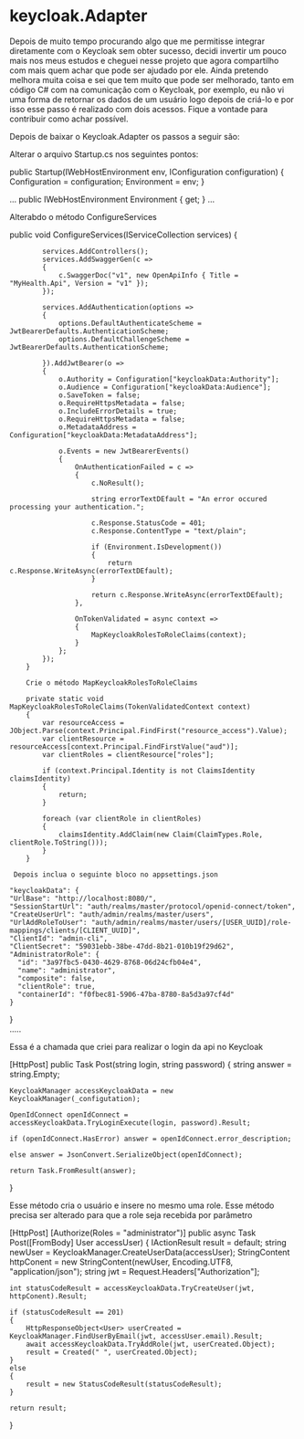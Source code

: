 # keycloak.Adapter

Depois de muito tempo procurando algo que me permitisse integrar diretamente com o Keycloak sem obter sucesso, decidi invertir um pouco mais nos meus estudos e 
cheguei nesse projeto que agora compartilho com mais quem achar que pode ser ajudado por ele.
Ainda pretendo melhora muita coisa e sei que tem muito que pode ser melhorado, tanto em código C# com na comunicação com o Keycloak, por exemplo, eu não vi uma forma de retornar 
os dados de um usuário logo depois de criá-lo e por isso esse passo é realizado com dois acessos. 
Fique a vontade para contribuir como achar possível. 

Depois de baixar o Keycloak.Adapter os passos a seguir são:

Alterar o arquivo Startup.cs nos seguintes pontos:

 public Startup(IWebHostEnvironment env, IConfiguration configuration)
 {
    Configuration = configuration;
    Environment = env;
 }
 
 ...
 public IWebHostEnvironment Environment { get; }
 ...

Alterabdo o método ConfigureServices

public void ConfigureServices(IServiceCollection services)
        {

            services.AddControllers();
            services.AddSwaggerGen(c =>
            {
                c.SwaggerDoc("v1", new OpenApiInfo { Title = "MyHealth.Api", Version = "v1" });
            });

            services.AddAuthentication(options =>
            {
                options.DefaultAuthenticateScheme = JwtBearerDefaults.AuthenticationScheme;
                options.DefaultChallengeScheme = JwtBearerDefaults.AuthenticationScheme;

            }).AddJwtBearer(o =>
            {
                o.Authority = Configuration["keycloakData:Authority"];
                o.Audience = Configuration["keycloakData:Audience"];
                o.SaveToken = false;
                o.RequireHttpsMetadata = false;
                o.IncludeErrorDetails = true;
                o.RequireHttpsMetadata = false;
                o.MetadataAddress = Configuration["keycloakData:MetadataAddress"];

                o.Events = new JwtBearerEvents()
                {
                    OnAuthenticationFailed = c =>
                    {
                        c.NoResult();

                        string errorTextDEfault = "An error occured processing your authentication.";

                        c.Response.StatusCode = 401;
                        c.Response.ContentType = "text/plain";

                        if (Environment.IsDevelopment())
                        {
                            return c.Response.WriteAsync(errorTextDEfault);
                        }

                        return c.Response.WriteAsync(errorTextDEfault);
                    },

                    OnTokenValidated = async context =>
                    {
                        MapKeycloakRolesToRoleClaims(context);
                    }
                };
            });
        }
        
        Crie o método MapKeycloakRolesToRoleClaims
        
        private static void MapKeycloakRolesToRoleClaims(TokenValidatedContext context)
        {
            var resourceAccess = JObject.Parse(context.Principal.FindFirst("resource_access").Value);
            var clientResource = resourceAccess[context.Principal.FindFirstValue("aud")];
            var clientRoles = clientResource["roles"];

            if (context.Principal.Identity is not ClaimsIdentity claimsIdentity)
            {
                return;
            }

            foreach (var clientRole in clientRoles)
            {
                claimsIdentity.AddClaim(new Claim(ClaimTypes.Role, clientRole.ToString()));
            }
        }
        
     Depois inclua o seguinte bloco no appsettings.json
        
    "keycloakData": {
    "UrlBase": "http://localhost:8080/",
    "SessionStartUrl": "auth/realms/master/protocol/openid-connect/token",
    "CreateUserUrl": "auth/admin/realms/master/users",
    "UrlAddRoleToUser": "auth/admin/realms/master/users/[USER_UUID]/role-mappings/clients/[CLIENT_UUID]",
    "ClientId": "admin-cli",
    "ClientSecret": "59031ebb-38be-47dd-8b21-010b19f29d62",
    "AdministratorRole": {
      "id": "3a97fbc5-0430-4629-8768-06d24cfb04e4",
      "name": "administrator",
      "composite": false,
      "clientRole": true,
      "containerId": "f0fbec81-5906-47ba-8780-8a5d3a97cf4d"
    }
  }  
.....

Essa é a chamada que criei para realizar o login da api no Keycloak

[HttpPost]
public Task<string> Post(string login, string password)
{
    string answer = string.Empty;

    KeycloakManager accessKeycloakData = new KeycloakManager(_configutation);

    OpenIdConnect openIdConnect = accessKeycloakData.TryLoginExecute(login, password).Result;

    if (openIdConnect.HasError) answer = openIdConnect.error_description;

    else answer = JsonConvert.SerializeObject(openIdConnect);

    return Task.FromResult(answer);
}

Esse método cria o usuário e insere no mesmo uma role.
Esse método precisa ser alterado para que a role seja recebida por parâmetro

[HttpPost]
[Authorize(Roles = "administrator")]
public async Task<IActionResult> Post([FromBody] User accessUser)
{
    IActionResult result = default;
    string newUser = KeycloakManager.CreateUserData(accessUser);
    StringContent httpConent = new StringContent(newUser, Encoding.UTF8, "application/json");
    string jwt = Request.Headers["Authorization"];

    int statusCodeResult = accessKeycloakData.TryCreateUser(jwt, httpConent).Result;

    if (statusCodeResult == 201)
    {
        HttpResponseObject<User> userCreated = KeycloakManager.FindUserByEmail(jwt, accessUser.email).Result;
        await accessKeycloakData.TryAddRole(jwt, userCreated.Object);
        result = Created(" ", userCreated.Object);
    }
    else
    {
        result = new StatusCodeResult(statusCodeResult);
    }

    return result;
}
        
        


        
